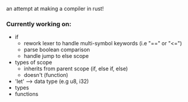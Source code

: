 an attempt at making a compiler in rust!

### Currently working on: 
  - if
    - rework lexer to handle multi-symbol keywords (i.e "==" or "<=")
    - parse boolean comparison 
    - handle jump to else scope
  - types of scope
    - inherits from parent scope (if, else if, else) 
    - doesn't (function)
  - 'let' --> data type (e.g u8, i32)
  - types
  - functions
